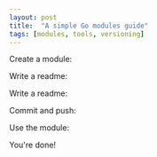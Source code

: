 ```yaml
---
layout: post
title:  "A simple Go modules guide"
tags: [modules, tools, versioning]
---
```


Create a module:

<!--step: create_module -->

Write a readme:

<!--step: create_readme -->

Write a readme:

<!--step: create_main -->

Commit and push:

<!--step: commit_and_push -->

Use the module:

<!--step: use_module -->

You're done!

